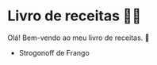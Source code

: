 # Livro de receitas :woman_cook:

Olá! Bem-vendo ao meu livro de receitas. :wave:

- Strogonoff de Frango

  
